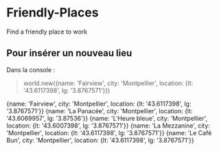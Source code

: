 # Friendly-Places
Find a friendly place to work 


## Pour insérer un nouveau lieu

Dans la console :

> world.new({name: 'Fairview', city: 'Montpellier', location: {lt: '43.6117398', lg: '3.8767571'}})

{name: 'Fairview', city: 'Montpellier', location: {lt: '43.6117398', lg: '3.8767571'}}
{name: 'La Panacée', city: 'Montpellier', location: {lt: '43.6069957', lg: '3.87536'}}
{name: 'L\'Heure bleue', city: 'Montpellier', location: {lt: '43.6007398', lg: '3.8767571'}}
{name: 'La Mezzanine', city: 'Montpellier', location: {lt: '43.6117398', lg: '3.8767571'}}
{name: 'Le Café Bun', city: 'Montpellier', location: {lt: '43.6117398', lg: '3.8767571'}}
